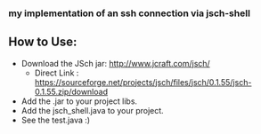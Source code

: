 ### my implementation of an ssh connection via jsch-shell

## How to Use:
* Download the JSch jar: http://www.jcraft.com/jsch/
    * Direct Link : https://sourceforge.net/projects/jsch/files/jsch/0.1.55/jsch-0.1.55.zip/download
* Add the .jar to your project libs.
* Add the jsch_shell.java to your project.
* See the test.java :)
